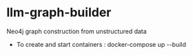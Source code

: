 # llm-graph-builder
Neo4j graph construction from unstructured data
* To create and start containers : docker-compose up --build 